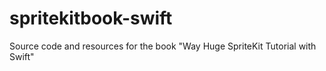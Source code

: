 # spritekitbook-swift
Source code and resources for the book "Way Huge SpriteKit Tutorial with Swift"
